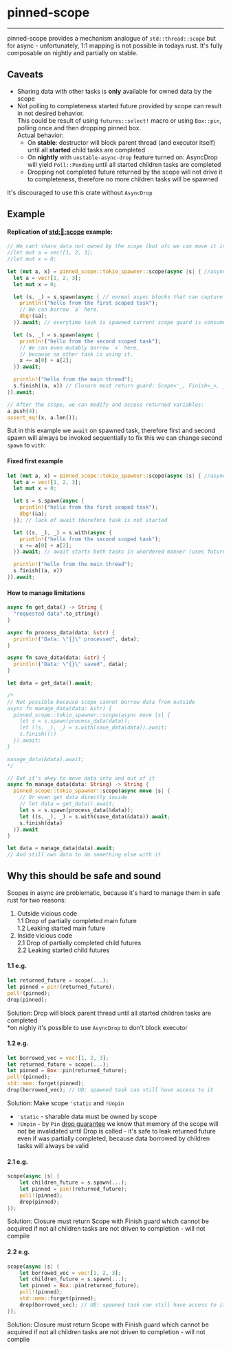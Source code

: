 # pinned-scope
****

pinned-scope provides a mechanism analogue of `std::thread::scope` but for async - unfortunately, 1:1 mapping is not possible in todays rust. It's fully composable on nightly and partially on stable.

## Caveats
- Sharing data with other tasks is **only** available for owned data by the scope
- Not polling to completeness started future provided by scope can result in not desired behavior.  
This could be result of using `futures::select!` macro or using `Box::pin`, polling once and then dropping pinned box.  
Actual behavior:
    - On **stable**: destructor will block parent thread (and executor itself) until all **started** child tasks are completed
    - On **nightly** with `unstable-async-drop` feature turned on: AsyncDrop will yield `Poll::Pending` until all started children tasks are completed
    - Dropping not completed future returned by the scope will not drive it to completeness, therefore no more children tasks will be spawned

It's discouraged to use this crate without `AsyncDrop`

## Example

#### Replication of [std::thread::scope](https://doc.rust-lang.org/std/thread/fn.scope.html) example:
```rust
// We cant share data not owned by the scope (but ofc we can move it in there)
//let mut a = vec![1, 2, 3];
//let mut x = 0;

let (mut a, x) = pinned_scope::tokio_spawner::scope(async |s| { //async closure instead of normal one
  let a = vec![1, 2, 3];
  let mut x = 0;

  let (s, _) = s.spawn(async { // normal async blocks that can capture scope data
    println!("hello from the first scoped task");
    // We can borrow `a` here.
    dbg!(&a);
  }).await; // everytime task is spawned current scope guard is consumed

  let (s, _) = s.spawn(async {
    println!("hello from the second scoped task");
    // We can even mutably borrow `x` here,
    // because no other task is using it.
    x += a[0] + a[2];
  }).await;

  println!("hello from the main thread");
  s.finish((a, x)) // Closure must return guard: Scope<'_, Finish<_>, _>
}).await;

// After the scope, we can modify and access returned variables:
a.push(4);
assert_eq!(x, a.len());
```

But in this example we `await` on spawned task, therefore first and second spawn will always be invoked sequentially to fix this we can change second `spawn` to `with`:
#### Fixed first example
```rust
let (mut a, x) = pinned_scope::tokio_spawner::scope(async |s| { //async closure instead of normal one
  let a = vec![1, 2, 3];
  let mut x = 0;

  let s = s.spawn(async {
    println!("hello from the first scoped task");
    dbg!(&a);
  }); // lack of await therefore task is not started

  let ((s, _), _) = s.with(async {
    println!("hello from the second scoped task");
    x += a[0] + a[2];
  }).await; // await starts both tasks in unordered manner (uses futures::future::join)

  println!("hello from the main thread");
  s.finish((a, x))
}).await;
```

#### How to manage limitations
```rust
async fn get_data() -> String {
  "requested data".to_string()
}

async fn process_data(data: &str) {
  println!("Data: \"{}\" processed", data);
}

async fn save_data(data: &str) {
  println!("Data: \"{}\" saved", data);
}

let data = get_data().await;

/*
// Not possible because scope cannot borrow data from outside
async fn manage_data(data: &str) {
  pinned_scope::tokio_spawner::scope(async move |s| {
    let s = s.spawn(process_data(data));
    let ((s, _), _) = s.with(save_data(data)).await;
    s.finish(())
  }).await;
}

manage_data(&data).await;
*/

// But it's okey to move data into and out of it
async fn manage_data(data: String) -> String {
  pinned_scope::tokio_spawner::scope(async move |s| {
    // Or even get data directly inside
    // let data = get_data().await;
    let s = s.spawn(process_data(&data));
    let ((s, _), _) = s.with(save_data(&data)).await;
    s.finish(data)
  }).await
}

let data = manage_data(data).await;
// And still own data to do something else with it
```



## Why this should be safe and sound

Scopes in async are problematic, because it's hard to manage them in safe rust for two reasons:
1. Outside vicious code  
    1.1 Drop of partially completed main future  
    1.2 Leaking started main future
2. Inside vicious code  
    2.1 Drop of partially completed child futures  
    2.2 Leaking started child futures

#### 1.1 e.g.
```rust
let returned_future = scope(...);
let pinned = pin!(returned_future);
poll!(pinned);
drop(pinned);
```
Solution: Drop will block parent thread until all started children tasks are completed  
*on nighly it's possible to use `AsyncDrop` to don't block executor

#### 1.2 e.g.
```rust
let borrowed_vec = vec![1, 2, 3];
let returned_future = scope(...);
let pinned = Box::pin(returned_future);
poll!(pinned);
std::mem::forget(pinned);
drop(borrowed_vec); // UB: spawned task can still have access to it
```
Solution: Make scope `'static` and `!Unpin` 
- `'static` - sharable data must be owned by scope
- `!Unpin` - by `Pin` [drop guarantee](https://doc.rust-lang.org/std/pin/index.html#subtle-details-and-the-drop-guarantee) we know that memory of the scope will not be invalidated until Drop is called - it's safe to leak returned future even if was partially completed, because data borrowed by children tasks will always be valid

#### 2.1 e.g.
```rust
scope(async |s| {
    let children_future = s.spawn(...);
    let pinned = pin!(returned_future);
    poll!(pinned);
    drop(pinned);
});
```
Solution: Closure must return Scope with Finish guard which cannot be acquired if not all children tasks are not driven to completion - will not compile


#### 2.2 e.g.
```rust
scope(async |s| {
    let borrowed_vec = vec![1, 2, 3];
    let children_future = s.spawn(...);
    let pinned = Box::pin(returned_future);
    poll!(pinned);
    std::mem::forget(pinned);
    drop(borrowed_vec); // UB: spawned task can still have access to it
});
```
Solution: Closure must return Scope with Finish guard which cannot be acquired if not all children tasks are not driven to completion - will not compile